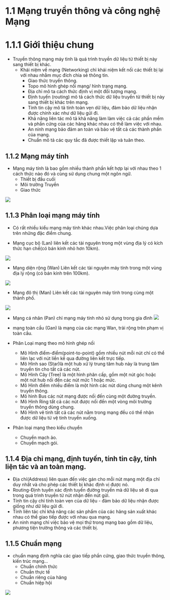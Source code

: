 # 1.1 Mạng truyền thông và công nghệ Mạng
# 1.1.1 Giới thiệu chung 
 -  Truyền thông mạng máy tình là quá trình truyền dữ liệu từ thiết bị này sang thiết bị khác.
    -  Khái niệm về mạng (Networking) chỉ khái niệm kết nối các thiết bị lại với nhau nhằm mục đích chia sẻ thông tin.
        + Giao thức truyền thông.
        + Topo mô hình ghép nối mạng/ hình trạng mạng.
        + Địa chỉ mô ta cách thức định vị một đối tượng mạng.
        + Định tuyến (routing) mô tả cách thức dữ liệu truyền từ thiết bị này sang thiết bị khác trên mạng.
        + Tính tin cậy mô tả tính toàn vẹn dữ liệu, đảm bảo dữ liệu nhận được chính xác như dữ liệu gửi đi.
        + Khả năng liên tác mô tả khả năng làm làm việc cả các phần mềm và phần cứng của các hãng khác nhau có thể làm việc với nhau.
        + An ninh mạng bảo đảm an toàn và bảo vệ tất cả các thành phần của mạng.
        + Chuẩn mô tả các quy tắc đã được thiết lập và tuân theo.

## 1.1.2 Mạng máy tính 
- Mạng máy tính là bao gồm nhiều thành phần kết hợp lại với nhau theo 1 cách thức nào đó và cùng sử dụng chung một ngôn ngữ.
    + Thiết bị đầu cuối
    + Môi trường Truyền
    + Giao thức
<img src ="../../jmg/mangmaytinh1.PNG" >

## 1.1.3 Phân loại mạng máy tính 
 - Có rất nhiều kiểu mạng máy tính khác nhau.Việc phân loại chúng dựa trên những đặc điểm chung.
 
- Mạng cục bộ (Lan) liên kết các tài nguyên trong một vùng địa lý có kích thức hạn chế(có bán kính nhỏ hơn 10km).
 <img src ="../../jmg/lan.PNG" > 

- Mạng diện rộng (Wan) Liên kết các tài nguyên máy tính trong một vùng địa lý rộng (có bán kính trên 100km).
 <img src ="../../jmg/wan1.PNG" > 

 - Mạng đô thị (Man) Liên kết các tài nguyên máy tính trong cùng một thành phố.
  <img src ="../../jmg/man1.PNG" >

- Mạng cá nhân (Pan) chỉ mạng máy tính nhỏ sử dụng trong gia đình
  <img src ="../../jmg/pan.PNG" >


- mạng toàn cầu (Gan) là mạng của các mạng Wan, trải rộng trên phạm vị toàn cầu.

- Phân Loại mạng theo mô hình ghép nối
    + Mô Hình điểm-điểm(point-to-point) gồm nhiều nút mỗi nút chỉ có thể liên lạc với nút liền kề qua đường liên kết trực tiếp.
    + Mô Hình sao (Star)là một hub xử lý trung tâm hub này là trung tâm truyền tin cho tất cả các nút.
    + Mô Hình Cây (Tree) là một hình phân cấp, gồm một nút góc hoặc một nút hub nối đến các nút mức 1 hoặc mức.
    + Mô Hình điểm nhiều điểm là một hình các nút dùng chung một kênh truyền thông.
    + Mô hình Bus các nút mạng được nối đến cùng một đường truyền.
    + Mô Hình Ring tất cả các nút được nối đến một vòng môi trường truyền thông dùng chung.
    + Mô Hình vê tinh tất cả các nút nằm trong mạng đều có thể nhận được dữ liệu từ vệ tinh truyền xuống.
- Phân loại mạng theo kiểu chuyển
    + Chuyền mạch ảo.
    + Chuyển mạch gói.
## 1.1.4 Địa chỉ mạng, định tuyến, tính tin cậy, tính liện tác và an toàn mạng.
- Địa chỉ(Address) liên quan đến việc gán cho mỗi nút mạng một địa chỉ duy nhất và cho phép các thiết bị khác định vị được nó.
- Routing-Định tuyến xác định tuyến đường truyền mà dữ liệu sẽ đi qua trong quá trình truyền từ nút nhận đến nút gửi.
- Tính tin cậy chỉ tính toàn vẹn của dữ liệu - đảm bảo dữ liệu nhận được giống như dữ liệu gửi đi.
- Tính liên tác chỉ khả năng các sản phẩm của các hãng sản xuất khác nhau có thể giao tiếp được với nhau qua mạng.
- An ninh mạng chỉ việc bảo vệ mọi thứ trong mạng bao gồm dữ liệu, phương tiện trường thông và các thiết bị.
## 1.1.5 Chuẩn mạng 
- chuẩn mạng định nghĩa các giao tiếp phần cứng, giao thức truyền thông, kiến trúc mạng...
    + Chuẩn chính thức 
    + Chuẩn thực tế 
    + Chuẩn riêng của hãng
    + Chuẩn hiệp hội
<img src="jmg/1.PNG">
